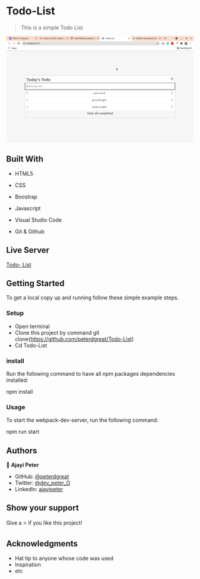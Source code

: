 # Todo-List


> This is a simple Todo List

![screenshot](/img/todo.png ) 

## Built With

- HTML5

- CSS

- Boostrap

- Javascript

- Visual Studio Code

- Git & Github


## Live Server
[Todo- List](https://peterdgreat.github.io/Todo_Review/dist/)

## Getting Started
To get a local copy up and running follow these simple example steps.

### Setup
* Open terminal
* Clone this project by command git clone(https://github.com/peterdgreat/Todo-List)
* Cd Todo-List

### install
Run the following command to have all npm packages dependencies installed:

npm install

### Usage

To start the webpack-dev-server, run the following command:

npm run start

## Authors

👤 **Ajayi Peter**

- GitHub: [@peterdgreat](https://github.com/peterdgreat)
- Twitter: [@dev_peter_O](https://twitter.com/dev_Peter_O)
- LinkedIn: [ajayipeter](https://linkedin.com/in/ajayi-peter-4391ab1b5)

## Show your support

Give a ⭐️ if you like this project!

## Acknowledgments
- Hat tip to anyone whose code was used
- Inspiration
- etc
